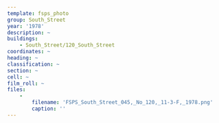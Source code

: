 ```yaml
---
template: fsps_photo
group: South_Street
year: '1978'
description: ~
buildings:
    - South_Street/120_South_Street
coordinates: ~
heading: ~
classification: ~
section: ~
cell: ~
film_roll: ~
files:
    -
        filename: 'FSPS_South_Street_045,_No_120,_11-3-F,_1978.png'
        caption: ''
---
```

